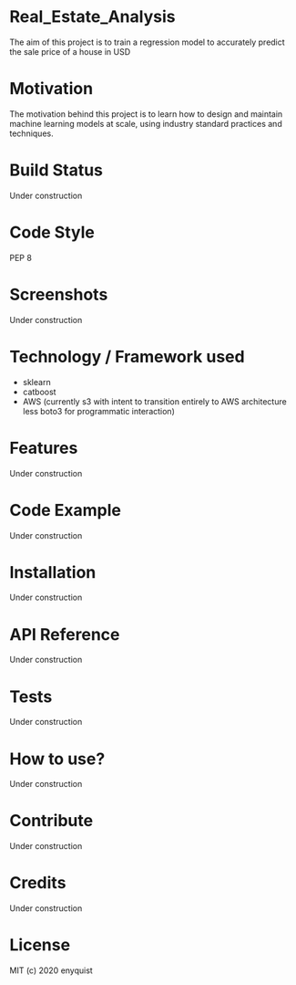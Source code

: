 # Real_Estate_Analysis
The aim of this project is to train a regression model to accurately predict the sale price of a house in USD

# Motivation
The motivation behind this project is to learn how to design and maintain machine learning models at scale, using industry standard practices and techniques.

# Build Status
Under construction

# Code Style
PEP 8

# Screenshots
Under construction

# Technology / Framework used
* sklearn
* catboost
* AWS (currently s3 with intent to transition entirely to AWS architecture less boto3 for programmatic interaction)

# Features
Under construction

# Code Example
Under construction

# Installation
Under construction

# API Reference
Under construction

# Tests
Under construction

# How to use?
Under construction

# Contribute
Under construction

# Credits
Under construction

# License
MIT (c) 2020 enyquist

